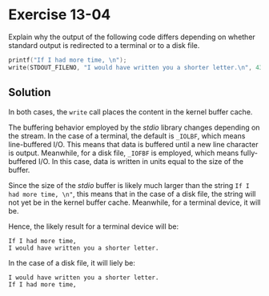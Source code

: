 # Exercise 13-04

Explain why the output of the following code differs depending on whether standard output is
redirected to a terminal or to a disk file.

```c
printf("If I had more time, \n");
write(STDOUT_FILENO, "I would have written you a shorter letter.\n", 43);
```

## Solution

In both cases, the `write` call places the content in the kernel buffer cache.


The buffering behavior employed by the *stdio* library changes depending on the stream.
In the case of a terminal, the default is `_IOLBF`, which means line-buffered I/O.
This means that data is buffered until a new line character is output. Meanwhile,
for a disk file, `_IOFBF` is employed, which means fully-buffered I/O. In this case,
data is written in units equal to the size of the buffer.

Since the size of the *stdio* buffer is likely much larger than the string `If I had more time, \n"`,
this means that in the case of a disk file, the string will not yet be in the kernel buffer cache.
Meanwhile, for a terminal device, it will be.

Hence, the likely result for a terminal device will be:

```
If I had more time, 
I would have written you a shorter letter.

```

In the case of a disk file, it will liely be:

```
I would have written you a shorter letter.
If I had more time, 

```

